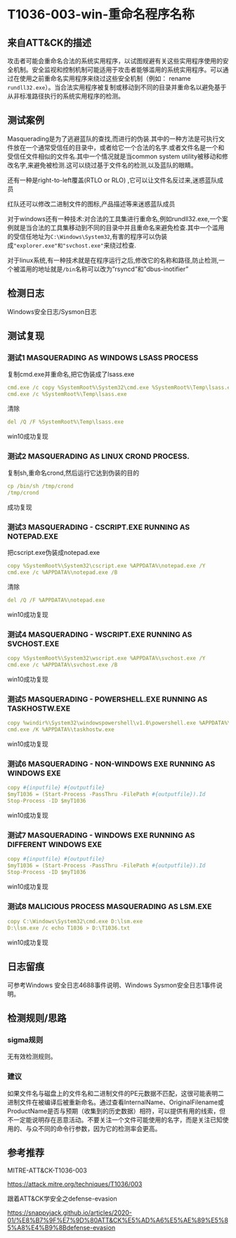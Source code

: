 # T1036-003-win-重命名程序名称

## 来自ATT&CK的描述

攻击者可能会重命名合法的系统实用程序，以试图规避有关这些实用程序使用的安全机制。安全监视和控制机制可能适用于攻击者能够滥用的系统实用程序。可以通过在使用之前重命名实用程序来绕过这些安全机制（例如： rename `rundll32.exe`）。当合法实用程序被复制或移动到不同的目录并重命名以避免基于从非标准路径执行的系统实用程序的检测。

## 测试案例

Masquerading是为了逃避蓝队的查找,而进行的伪装.其中的一种方法是可执行文件放在一个通常受信任的目录中，或者给它一个合法的名字.或者文件名是一个和受信任文件相似的文件名.其中一个情况就是当common system utility被移动和修改名字,来避免被检测.这可以绕过基于文件名的检测,以及蓝队的眼睛。

还有一种是right-to-left覆盖(RTLO or RLO) ,它可以让文件名反过来,迷惑蓝队成员

红队还可以修改二进制文件的图标,产品描述等来迷惑蓝队成员

对于windows还有一种技术:对合法的工具集进行重命名,例如rundll32.exe,一个案例就是当合法的工具集移动到不同的目录中并且重命名来避免检查.其中一个滥用的受信任地址为`C:\Windows\System32`,有害的程序可以伪装成`"explorer.exe"和"svchost.exe"`来绕过检查.

对于linux系统,有一种技术就是在程序运行之后,修改它的名称和路径,防止检测,一个被滥用的地址就是`/bin`名称可以改为”rsyncd”和”dbus-inotifier”

## 检测日志

Windows安全日志/Sysmon日志

## 测试复现

### 测试1 MASQUERADING AS WINDOWS LSASS PROCESS

复制cmd.exe并重命名,把它伪装成了lsass.exe

```yml
cmd.exe /c copy %SystemRoot%\System32\cmd.exe %SystemRoot%\Temp\lsass.exe
cmd.exe /c %SystemRoot%\Temp\lsass.exe
```

清除

```yml
del /Q /F %SystemRoot%\Temp\lsass.exe
```

win10成功复现

### 测试2 MASQUERADING AS LINUX CROND PROCESS.

复制sh,重命名crond,然后运行它达到伪装的目的

```yml
cp /bin/sh /tmp/crond
/tmp/crond
```

成功复现

### 测试3 MASQUERADING - CSCRIPT.EXE RUNNING AS NOTEPAD.EXE

把cscript.exe伪装成notepad.exe

```yml
copy %SystemRoot%\System32\cscript.exe %APPDATA%\notepad.exe /Y
cmd.exe /c %APPDATA%\notepad.exe /B
```

清除

```yml
del /Q /F %APPDATA%\notepad.exe
```

win10成功复现

### 测试4 MASQUERADING - WSCRIPT.EXE RUNNING AS SVCHOST.EXE

```yml
copy %SystemRoot%\System32\wscript.exe %APPDATA%\svchost.exe /Y
cmd.exe /c %APPDATA%\svchost.exe /B
```

win10成功复现

### 测试5 MASQUERADING - POWERSHELL.EXE RUNNING AS TASKHOSTW.EXE

```yml
copy %windir%\System32\windowspowershell\v1.0\powershell.exe %APPDATA%\taskhostw.exe /Y
cmd.exe /K %APPDATA%\taskhostw.exe
```

win10成功复现

### 测试6 MASQUERADING - NON-WINDOWS EXE RUNNING AS WINDOWS EXE

```yml
copy #{inputfile} #{outputfile}
$myT1036 = (Start-Process -PassThru -FilePath #{outputfile}).Id
Stop-Process -ID $myT1036
```

win10成功复现

### 测试7 MASQUERADING - WINDOWS EXE RUNNING AS DIFFERENT WINDOWS EXE

```yml
copy #{inputfile} #{outputfile}
$myT1036 = (Start-Process -PassThru -FilePath #{outputfile}).Id
Stop-Process -ID $myT1036
```

win10成功复现

### 测试8 MALICIOUS PROCESS MASQUERADING AS LSM.EXE

```yml
copy C:\Windows\System32\cmd.exe D:\lsm.exe
D:\lsm.exe /c echo T1036 > D:\T1036.txt
```

win10成功复现

## 日志留痕

可参考Windows 安全日志4688事件说明、Windows Sysmon安全日志1事件说明。

## 检测规则/思路

### sigma规则

无有效检测规则。

### 建议

如果文件名与磁盘上的文件名和二进制文件的PE元数据不匹配，这很可能表明二进制文件在被编译后被重新命名。通过查看InternalName、OriginalFilename或ProductName是否与预期（收集到的历史数据）相符，可以提供有用的线索，但不一定能说明存在恶意活动。不要关注一个文件可能使用的名字，而是关注已知使用的、与众不同的命令行参数，因为它的检测率会更高。

## 参考推荐

MITRE-ATT&CK-T1036-003

<https://attack.mitre.org/techniques/T1036/003>

跟着ATT&CK学安全之defense-evasion

<https://snappyjack.github.io/articles/2020-01/%E8%B7%9F%E7%9D%80ATT&CK%E5%AD%A6%E5%AE%89%E5%85%A8%E4%B9%8Bdefense-evasion>
